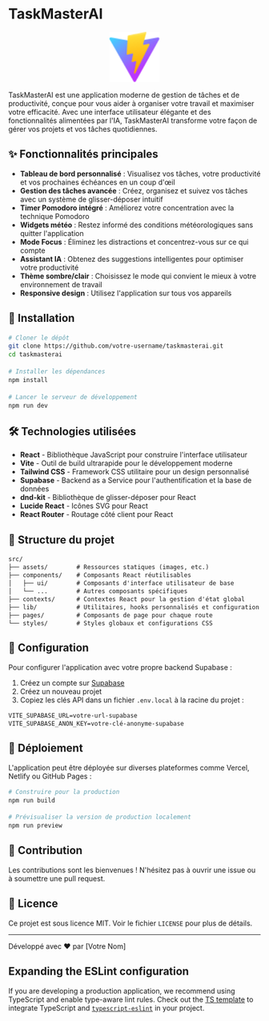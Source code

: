 # TaskMasterAI

<p align="center">
  <img src="public/vite.svg" alt="TaskMasterAI Logo" width="100" />
</p>

TaskMasterAI est une application moderne de gestion de tâches et de productivité, conçue pour vous aider à organiser votre travail et maximiser votre efficacité. Avec une interface utilisateur élégante et des fonctionnalités alimentées par l'IA, TaskMasterAI transforme votre façon de gérer vos projets et vos tâches quotidiennes.

## ✨ Fonctionnalités principales

- **Tableau de bord personnalisé** : Visualisez vos tâches, votre productivité et vos prochaines échéances en un coup d'œil
- **Gestion des tâches avancée** : Créez, organisez et suivez vos tâches avec un système de glisser-déposer intuitif
- **Timer Pomodoro intégré** : Améliorez votre concentration avec la technique Pomodoro
- **Widgets météo** : Restez informé des conditions météorologiques sans quitter l'application
- **Mode Focus** : Éliminez les distractions et concentrez-vous sur ce qui compte
- **Assistant IA** : Obtenez des suggestions intelligentes pour optimiser votre productivité
- **Thème sombre/clair** : Choisissez le mode qui convient le mieux à votre environnement de travail
- **Responsive design** : Utilisez l'application sur tous vos appareils

## 🚀 Installation

```bash
# Cloner le dépôt
git clone https://github.com/votre-username/taskmasterai.git
cd taskmasterai

# Installer les dépendances
npm install

# Lancer le serveur de développement
npm run dev
```

## 🛠️ Technologies utilisées

- **React** - Bibliothèque JavaScript pour construire l'interface utilisateur
- **Vite** - Outil de build ultrarapide pour le développement moderne
- **Tailwind CSS** - Framework CSS utilitaire pour un design personnalisé
- **Supabase** - Backend as a Service pour l'authentification et la base de données
- **dnd-kit** - Bibliothèque de glisser-déposer pour React
- **Lucide React** - Icônes SVG pour React
- **React Router** - Routage côté client pour React

## 📝 Structure du projet

```
src/
├── assets/        # Ressources statiques (images, etc.)
├── components/    # Composants React réutilisables
│   ├── ui/        # Composants d'interface utilisateur de base
│   └── ...        # Autres composants spécifiques
├── contexts/      # Contextes React pour la gestion d'état global
├── lib/           # Utilitaires, hooks personnalisés et configuration
├── pages/         # Composants de page pour chaque route
└── styles/        # Styles globaux et configurations CSS
```

## 🔧 Configuration

Pour configurer l'application avec votre propre backend Supabase :

1. Créez un compte sur [Supabase](https://supabase.io/)
2. Créez un nouveau projet
3. Copiez les clés API dans un fichier `.env.local` à la racine du projet :

```
VITE_SUPABASE_URL=votre-url-supabase
VITE_SUPABASE_ANON_KEY=votre-clé-anonyme-supabase
```

## 📱 Déploiement

L'application peut être déployée sur diverses plateformes comme Vercel, Netlify ou GitHub Pages :

```bash
# Construire pour la production
npm run build

# Prévisualiser la version de production localement
npm run preview
```

## 🤝 Contribution

Les contributions sont les bienvenues ! N'hésitez pas à ouvrir une issue ou à soumettre une pull request.

## 📄 Licence

Ce projet est sous licence MIT. Voir le fichier `LICENSE` pour plus de détails.

---

Développé avec ❤️ par [Votre Nom]

## Expanding the ESLint configuration

If you are developing a production application, we recommend using TypeScript and enable type-aware lint rules. Check out the [TS template](https://github.com/vitejs/vite/tree/main/packages/create-vite/template-react-ts) to integrate TypeScript and [`typescript-eslint`](https://typescript-eslint.io) in your project.

